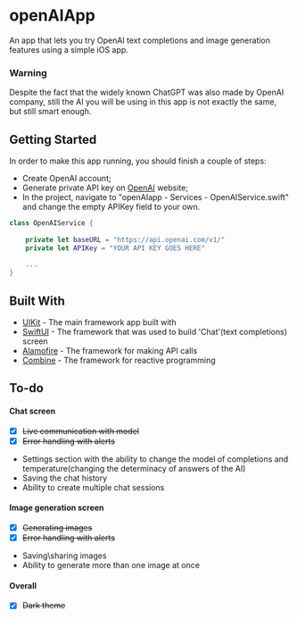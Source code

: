 # openAIApp

An app that lets you try OpenAI text completions and image generation features using a simple iOS app.

### Warning

Despite the fact that the widely known ChatGPT was also made by OpenAI company, still the AI you will be using in this app is not exactly the same, but still smart enough.

## Getting Started

In order to make this app running, you should finish a couple of steps:
- Create OpenAI account;
- Generate private API key on [OpenAI](https://openai.com/api/) website;
- In the project, navigate to "openAIapp - Services - OpenAIService.swift" and change the empty APIKey field to your own.
```swift
class OpenAIService {
    
    private let baseURL = "https://api.openai.com/v1/"
    private let APIKey = "YOUR API KEY GOES HERE"
   
    ...
}
```

## Built With

* [UIKit](https://developer.apple.com/documentation/uikit) - The main framework app built with
* [SwiftUI](https://developer.apple.com/xcode/swiftui/) - The framework that was used to build 'Chat'(text completions) screen
* [Alamofire](https://github.com/Alamofire/Alamofire) - The framework for making API calls
* [Combine](https://developer.apple.com/documentation/combine) - The framework for reactive programming

## To-do
#### Chat screen
- [x] ~~Live communication with model~~
- [x] ~~Error handling with alerts~~ 
- Settings section with the ability to change the model of completions and temperature(changing the determinacy of answers of the AI)
- Saving the chat history
- Ability to create multiple chat sessions

#### Image generation screen
- [x] ~~Generating images~~ 
- [x] ~~Error handling with alerts~~ 
- Saving\sharing images
- Ability to generate more than one image at once

#### Overall
- [x] ~~Dark theme~~
